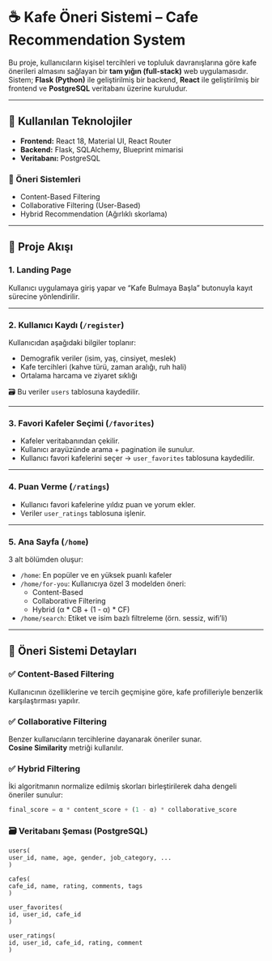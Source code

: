 # ☕ Kafe Öneri Sistemi – Cafe Recommendation System

Bu proje, kullanıcıların kişisel tercihleri ve topluluk davranışlarına göre kafe önerileri almasını sağlayan bir **tam yığın (full-stack)** web uygulamasıdır.  
Sistem; **Flask (Python)** ile geliştirilmiş bir backend, **React** ile geliştirilmiş bir frontend ve **PostgreSQL** veritabanı üzerine kuruludur.

---

## 🔧 Kullanılan Teknolojiler

- **Frontend:** React 18, Material UI, React Router
- **Backend:** Flask, SQLAlchemy, Blueprint mimarisi
- **Veritabanı:** PostgreSQL

### 📌 Öneri Sistemleri

- Content-Based Filtering
- Collaborative Filtering (User-Based)
- Hybrid Recommendation (Ağırlıklı skorlama)

---

## 🚀 Proje Akışı

### 1. Landing Page

Kullanıcı uygulamaya giriş yapar ve “Kafe Bulmaya Başla” butonuyla kayıt sürecine yönlendirilir.

---

### 2. Kullanıcı Kaydı (`/register`)

Kullanıcıdan aşağıdaki bilgiler toplanır:

- Demografik veriler (isim, yaş, cinsiyet, meslek)
- Kafe tercihleri (kahve türü, zaman aralığı, ruh hali)
- Ortalama harcama ve ziyaret sıklığı

🗃️ Bu veriler `users` tablosuna kaydedilir.

---

### 3. Favori Kafeler Seçimi (`/favorites`)

- Kafeler veritabanından çekilir.
- Kullanıcı arayüzünde arama + pagination ile sunulur.
- Kullanıcı favori kafelerini seçer → `user_favorites` tablosuna kaydedilir.

---

### 4. Puan Verme (`/ratings`)

- Kullanıcı favori kafelerine yıldız puan ve yorum ekler.
- Veriler `user_ratings` tablosuna işlenir.

---

### 5. Ana Sayfa (`/home`)

3 alt bölümden oluşur:

- `/home`: En popüler ve en yüksek puanlı kafeler
- `/home/for-you`: Kullanıcıya özel 3 modelden öneri:
    - Content-Based
    - Collaborative Filtering
    - Hybrid (α * CB + (1 - α) * CF)
- `/home/search`: Etiket ve isim bazlı filtreleme (örn. sessiz, wifi’li)

---

## 🧠 Öneri Sistemi Detayları

### ✅ Content-Based Filtering
Kullanıcının özelliklerine ve tercih geçmişine göre, kafe profilleriyle benzerlik karşılaştırması yapılır.

### ✅ Collaborative Filtering
Benzer kullanıcıların tercihlerine dayanarak öneriler sunar.  
**Cosine Similarity** metriği kullanılır.

### ✅ Hybrid Filtering
İki algoritmanın normalize edilmiş skorları birleştirilerek daha dengeli öneriler sunulur:

```python
final_score = α * content_score + (1 - α) * collaborative_score
````


### 🗃️ Veritabanı Şeması (PostgreSQL)
```
users(
user_id, name, age, gender, job_category, ...
)

cafes(
cafe_id, name, rating, comments, tags
)

user_favorites(
id, user_id, cafe_id
)

user_ratings(
id, user_id, cafe_id, rating, comment
)
```
